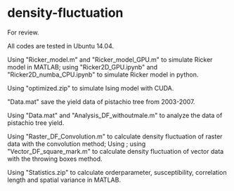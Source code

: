 # density-fluctuation
For review.

All codes are tested in Ubuntu 14.04.

Using "Ricker_model.m" and "Ricker_model_GPU.m" to simulate Ricker model in MATLAB; using "Ricker2D_GPU.ipynb" and "Ricker2D_numba_CPU.ipynb" to simulate Ricker model in python.

Using "optimized.zip" to simulate Ising model with CUDA.

"Data.mat" save the yield data of pistachio tree from 2003-2007.

Using "Data.mat" and "Analysis_DF_withoutmale.m" to analyze the data of pistachio tree yield.

Using "Raster_DF_Convolution.m" to calculate density fluctuation of raster data with the convolution method; Using ; using "Vector_DF_square_mark.m" to calculate density fluctuation of vector data with the throwing boxes method.

Using "Statistics.zip" to calculate orderparameter, susceptibility, correlation length and spatial variance in MATLAB.

